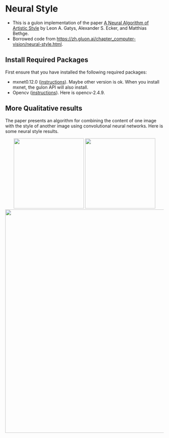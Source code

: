 # Neural Style
* This is a gulon implementation of the paper [A Neural Algorithm of Artistic Style](http://arxiv.org/abs/1508.06576)
by Leon A. Gatys, Alexander S. Ecker, and Matthias Bethge.
* Borrowed code from https://zh.gluon.ai/chapter_computer-vision/neural-style.html.

## Install Required Packages
First ensure that you have installed the following required packages:
* mxnet0.12.0 ([instructions](http://mxnet.incubator.apache.org/install/index.html)). Maybe other version is ok. When you install mxnet, the gulon API will also install.
* Opencv ([instructions](https://github.com/opencv/opencv)). Here is opencv-2.4.9.

## More Qualitative results
The paper presents an algorithm for combining the content of one image with the style of another image using
convolutional neural networks. Here is some neural style results.

<div align="center">
 <img src="https://drive.google.com/file/d/11TXR-ZtjQB_Z6ozUFyUlrhKnSzEhs5kk/view?usp=sharing" height="223px">
 <img src="https://drive.google.com/open?id=1jzTgWuuFXsvbglkfIPfMrJ1IeoaQvb62" height="223px">
 <img src="https://drive.google.com/open?id=11TXR-ZtjQB_Z6ozUFyUlrhKnSzEhs5kk" width="710px">
</div>
